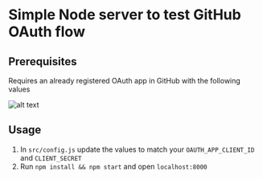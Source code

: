 # Simple Node server to test GitHub OAuth flow

## Prerequisites

Requires an already registered OAuth app in GitHub with the following values

![alt text](https://user-images.githubusercontent.com/34455928/103904841-d2ca7980-50cb-11eb-96ff-aa2ea0b02224.png "Registering GitHub Oauth app")

## Usage

1. In `src/config.js` update the values to match your `OAUTH_APP_CLIENT_ID` and `CLIENT_SECRET`
2. Run `npm install && npm start` and open `localhost:8000`
